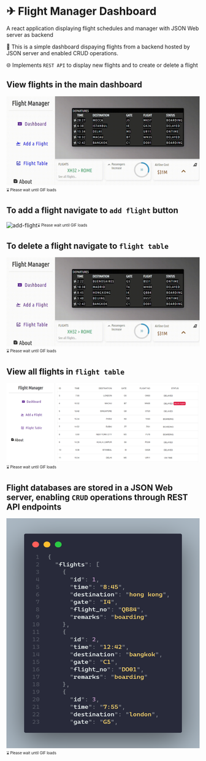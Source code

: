 # ✈ Flight Manager Dashboard
A react application displaying flight schedules and manager with JSON Web server as backend

📌 This is a simple dashboard dispaying flights from a backend hosted by JSON server and enabled CRUD operations.

🌐 Implements `REST API` to display new flights and to create or delete a flight


## __View flights in the main dashboard__

<img src="https://raw.githubusercontent.com/trial-pyth/Flight-Manager-Dashboard/master/img/widget.gif" alt="flight-display"  width=600 /><sub><sup>⌛ Please wait until GIF loads</sup></sub>


## __To add a flight navigate to `add flight` button__

<img src="https://raw.githubusercontent.com/trial-pyth/Flight-Manager-Dashboard/master/img/add-flight.gif" alt="add-flight"  width=600 /><sub><sup>⌛ Please wait until GIF loads</sup></sub>

## __To delete a flight navigate to `flight table`__

<img src="https://raw.githubusercontent.com/trial-pyth/Flight-Manager-Dashboard/master/img/delete-flight.gif" alt="delete-flight"  width=600 /><sub><sup>⌛ Please wait until GIF loads</sup></sub>

## __View all flights in `flight table`__

<img src="https://raw.githubusercontent.com/trial-pyth/Flight-Manager-Dashboard/master/img/flight-table.PNG" alt="flight-table"  width=600 /><sub><sup>⌛ Please wait until GIF loads</sup></sub>

## __Flight databases are stored in a JSON Web server, enabling `CRUD` operations through REST API endpoints__

<img src="https://raw.githubusercontent.com/trial-pyth/Flight-Manager-Dashboard/master/img/db.png" alt="flight-table"  width=600 height=600 /><sub><sup>⌛ Please wait until GIF loads</sup></sub>
















